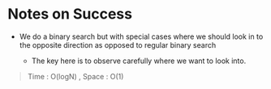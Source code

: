 # Notes on Success
+ We do a binary search but with special cases where we should look
  in to the opposite direction as opposed to regular binary search

  - The key here is to observe carefully where we want to look into.

> Time : O(logN) , Space : O(1)
